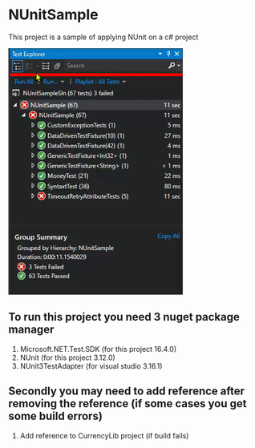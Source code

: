 # NUnitSample
This project is a sample of applying NUnit on a c# project

![](NUnitSample.gif)

## To run this project you need 3 nuget package manager
1. Microsoft.NET.Test.SDK (for this project 16.4.0)
2. NUnit (for this project 3.12.0)
3. NUnit3TestAdapter (for visual studio 3.16.1)

## Secondly you may need to add reference after removing the reference (if some cases you get some build errors)
1. Add reference to CurrencyLib project (if build fails)
